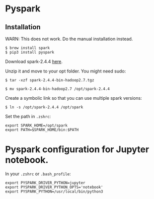 
# Pyspark

## Installation

WARN: This does not work. Do the manual installation instead.
```
$ brew install spark
$ pip3 install pyspark
```

Download spark-2.4.4 [here](https://www.apache.org/dyn/closer.lua/spark/spark-2.4.4/spark-2.4.4-bin-hadoop2.7.tgz).


Unzip it and move to your opt folder. You might need sudo:
```
$ tar -xzf spark-2.4.4-bin-hadoop2.7.tgz

$ mv spark-2.4.4-bin-hadoop2.7 /opt/spark-2.4.4
```
Create a symbolic link so that you can use multiple spark versions:

```
$ ln -s /opt/spark-2.4.4 /opt/spark̀
```

Set the path in `.zshrc`:

```
export SPARK_HOME=/opt/spark
export PATH=$SPARK_HOME/bin:$PATH
```

# Pyspark configuration for Jupyter notebook.

In your `.zshrc` or `.bash_profile`:

```.zshrc
export PYSPARK_DRIVER_PYTHON=jupyter
export PYSPARK_DRIVER_PYTHON_OPTS='notebook'
export PYSPARK_PYTHON=/usr/local/bin/python3
```
